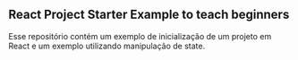 ## React Project Starter Example to teach beginners

Esse repositório contém um exemplo de inicialização de um projeto em React e um exemplo utilizando manipulação de state.
